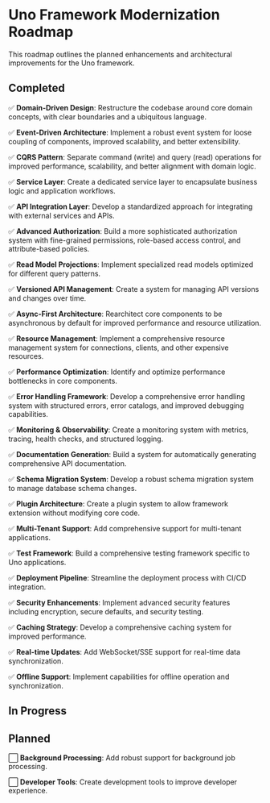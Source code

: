 # Uno Framework Modernization Roadmap

This roadmap outlines the planned enhancements and architectural improvements for the Uno framework.

## Completed

✅ **Domain-Driven Design**: Restructure the codebase around core domain concepts, with clear boundaries and a ubiquitous language.

✅ **Event-Driven Architecture**: Implement a robust event system for loose coupling of components, improved scalability, and better extensibility.

✅ **CQRS Pattern**: Separate command (write) and query (read) operations for improved performance, scalability, and better alignment with domain logic.

✅ **Service Layer**: Create a dedicated service layer to encapsulate business logic and application workflows.

✅ **API Integration Layer**: Develop a standardized approach for integrating with external services and APIs.

✅ **Advanced Authorization**: Build a more sophisticated authorization system with fine-grained permissions, role-based access control, and attribute-based policies.

✅ **Read Model Projections**: Implement specialized read models optimized for different query patterns.

✅ **Versioned API Management**: Create a system for managing API versions and changes over time.

✅ **Async-First Architecture**: Rearchitect core components to be asynchronous by default for improved performance and resource utilization.

✅ **Resource Management**: Implement a comprehensive resource management system for connections, clients, and other expensive resources.

✅ **Performance Optimization**: Identify and optimize performance bottlenecks in core components.

✅ **Error Handling Framework**: Develop a comprehensive error handling system with structured errors, error catalogs, and improved debugging capabilities.

✅ **Monitoring & Observability**: Create a monitoring system with metrics, tracing, health checks, and structured logging.

✅ **Documentation Generation**: Build a system for automatically generating comprehensive API documentation.

✅ **Schema Migration System**: Develop a robust schema migration system to manage database schema changes.

✅ **Plugin Architecture**: Create a plugin system to allow framework extension without modifying core code.

✅ **Multi-Tenant Support**: Add comprehensive support for multi-tenant applications.

✅ **Test Framework**: Build a comprehensive testing framework specific to Uno applications.

✅ **Deployment Pipeline**: Streamline the deployment process with CI/CD integration.

✅ **Security Enhancements**: Implement advanced security features including encryption, secure defaults, and security testing.

✅ **Caching Strategy**: Develop a comprehensive caching system for improved performance.

✅ **Real-time Updates**: Add WebSocket/SSE support for real-time data synchronization.

✅ **Offline Support**: Implement capabilities for offline operation and synchronization.

## In Progress

## Planned

⬜ **Background Processing**: Add robust support for background job processing.

⬜ **Developer Tools**: Create development tools to improve developer experience.